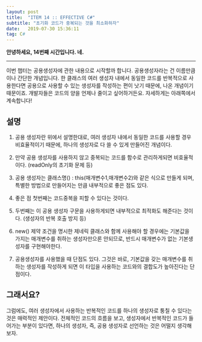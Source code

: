 ```yaml
---
layout: post
title:  "ITEM 14 :: EFFECTIVE C#"
subtitle: "초기화 코드가 중복되는 것을 최소화하자"
date:   2019-07-30 15:36:11
tag: C#
---
```


**안녕하세요, 14번째 시간입니다. 네.**

___

이번 챕터는 공용생성자에 관한 내용으로 시작할까 합니다. 공용생성자라는 건 이름만큼이나 간단한 개념입니다.
한 클래스의 여러 생성자 내에서 동일한 코드를 반복적으로 사용한다면 공용으로 사용할 수 있는 생성자를 작성하는 편이 낫기 때문에, 나온 개념이기 때문이죠.
개발자들은 코드의 양을 언제나 줄이고 싶어하거든요. 자세하게는 아래쪽에서 계속합니다!

## 설명

1. 공용 생성자란 위에서 설명한대로, 여러 생성자 내에서 동일한 코드를 사용할 경우 비효율적이기 때문에, 하나의 생성자로 다 쓸 수 있게 만들어진 개념이다.

2. 만약 공용 생성자를 사용하지 않고 중복되는 코드를 함수로 관리하게되면 비효율적이다. (readOnly의 초기화 문제 등)

3. 공용 생성자는 클래스명() : this(매개변수1,매개변수2)와 같은 식으로 만들게 되며, 특별한 방법으로 만들어지는 만큼 내부적으로 좋은 점도 있다.

4. 좋은 점 첫번째는 코드중복을 피할 수 있다는 것이다. 

5. 두번째는 이 공용 생성자 구문을 사용하게되면 내부적으로 최적화도 해준다는 것이다. (생성자의 반복 호출 방지 등)

6. new() 제약 조건을 명시한 제네릭 클래스와 함께 사용해야 할 경우에는 기본값을 가지는 매개변수를 취하는 생성자만으론 안되므로, 반드시 매개변수가 없는 기본생성자를 구현해야한다.

7. 공용생성자를 사용했을 때 단점도 있다. 그것은 바로, 기본값을 갖는 매개변수를 취하는 생성자를 작성하게 되면 이 타입을 사용하는 코드와의 결합도가 높아진다는 단점이다.


## 그래서요?

그럼에도, 여러 생성자에서 사용하는 반복적인 코드를 하나의 생성자로 퉁칠 수 있다는 것은 매력적인 제안이다. 
전체적인 코드의 흐름을 보고, 생성자에서 반복적인 코드가 들어가는 부분이 있다면, 하나의 생성자, 즉, 공용 생성자로 선언하는 것은 어떨지 생각해보자.












